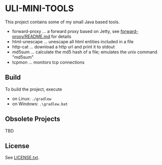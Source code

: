 ULI-MINI-TOOLS
==============

This project contains some of my small Java based tools.

* forward-proxy ... a forward proxy based on Jetty, see [forward-proxy/README.md](forward-proxy/README.md) for details
* html-unescape ... unescape all html entities included in a file
* http-cat ... download a http url and print it to stdout
* md5sum ... calculate the md5 hash of a file; emulates the unix command "md5sum"
* tcpmon ... monitors tcp connections

Build
-----

To build the project, execute

* on Linux: `./gradlew`
* on Windows: `.\gradlew.bat`

Obsolete Projects
-----------------

TBD

License
-------

See [LICENSE.txt](LICENSE.txt).
